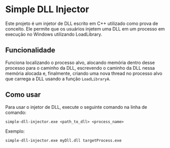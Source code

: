 # Simple DLL Injector

Este projeto é um injetor de DLL escrito em C++ utilizado como prova de conceito. Ele permite que os usuários injetem uma DLL em um processo em execução no Windows utilizando LoadLibrary.

## Funcionalidade

Funciona localizando o processo alvo, alocando memória dentro desse processo para o caminho da DLL, escrevendo o caminho da DLL nessa memória alocada e, finalmente, criando uma nova thread no processo alvo que carrega a DLL usando a função `LoadLibraryA`.

## Como usar

Para usar o injetor de DLL, execute o seguinte comando na linha de comando:

```
simple-dll-injector.exe <path_to_dll> <process_name>
```

Exemplo:

```
simple-dll-injector.exe myDll.dll targetProcess.exe
```